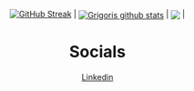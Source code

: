 <div align="center">

<!-- [![Top Langs](https://github-readme-stats-git-masterrstaa-rickstaa.vercel.app/api/top-langs/?username=g11latsis)](https://github.com/anuraghazra/github-readme-stats) -->
    
[![GitHub Streak](https://streak-stats.demolab.com?user=g11latsis&theme=dark)](https://git.io/streak-stats)
| <a href="https://github.com/g11latsis/github-readme-stats"><img align="center" src="https://github-readme-stats.vercel.app/api?username=g11latsis&theme=github_dark&hide=contribs,issues&show_icons=true&hide_border=true" alt="Grigoris github stats" /></a> | <a href="https://github.com/g11latsis/github-readme-stats"><img align="center" src="https://github-readme-stats.vercel.app/api/top-langs/?username=g11latsis&theme=github_dark&layout=compact&hide_border=true" /></a> |

</div>

<div align="center">
<h1>Socials</h1>
</div>

<div align="center">
<a href="https://www.linkedin.com/in/grigoris-latsis/" target="_blank"> 
    Linkedin
</a>
</div>
